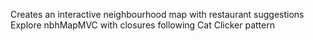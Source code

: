Creates an interactive neighbourhood map with restaurant suggestions
Explore nbhMapMVC with closures following Cat Clicker pattern